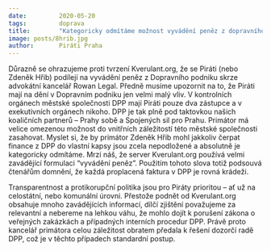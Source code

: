 ```yaml
---
date:         2020-05-20
tags:         doprava
title:        "Kategoricky odmítáme možnost vyvádění peněz z dopravního podniku ze strany Pirátů. Záležitost bude řešit dozorčí rada"
image: posts/8hrib.jpg
author:       Piráti Praha
---
```


Důrazně se ohrazujeme proti tvrzení Kverulant.org, že se Piráti (nebo Zdeněk Hřib) podílejí na vyvádění peněz z Dopravního podniku skrze advokátní kancelář Rowan Legal. Předně musíme upozornit na to, že Piráti mají na dění v Dopravním podniku jen velmi malý vliv. V kontrolních orgánech městské společnosti DPP mají Piráti pouze dva zástupce a v exekutivních orgánech nikoho. DPP je tak plně pod taktovkou našich koaličních partnerů – Prahy sobě a Spojených sil pro Prahu. Primátor má velice omezenou možnost do vnitřních záležitostí této městské společnosti zasahovat. Myslet si, že by primátor Zdeněk Hřib mohl jakkoliv čerpat finance z DPP do vlastní kapsy jsou zcela nepodložené a absolutně je kategoricky odmítáme. Mrzí náš, že server Kverulant.org používá velmi zavádějící formulaci “vyvádění peněz”. Použitím tohoto slova totiž podsouvá čtenářům domnění, že každá proplacená faktura v DPP je rovná krádeži. 

Transparentnost a protikorupční politika jsou pro Piráty prioritou – ať už na celostátní, nebo komunální úrovni. Přestože podnět od Kverulant.org obsahuje mnoho zavádějících informací, dílčí zjištění považujeme za relevantní a nebereme na lehkou váhu, že mohlo dojít k porušení zákona o veřejných zakázkách a případných interních procedur DPP. Právě proto kancelář primátora celou záležitost obratem předala k řešení dozorčí radě DPP, což je v těchto případech standardní postup. 

